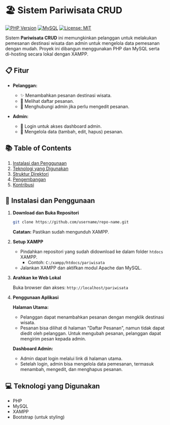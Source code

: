 # 🏖️ **Sistem Pariwisata CRUD**

[![PHP Version](https://img.shields.io/badge/php-^7.4-blue)](https://www.php.net/) [![MySQL](https://img.shields.io/badge/mysql-^5.7-blue)](https://www.mysql.com/) [![License: MIT](https://img.shields.io/badge/License-MIT-yellow.svg)](https://opensource.org/licenses/MIT)

Sistem **Pariwisata CRUD** ini memungkinkan pelanggan untuk melakukan pemesanan destinasi wisata dan admin untuk mengelola data pemesanan dengan mudah. Proyek ini dibangun menggunakan PHP dan MySQL serta di-hosting secara lokal dengan XAMPP.

## 📋 **Fitur**
- **Pelanggan:**
  - ✨ Menambahkan pesanan destinasi wisata.
  - 👀 Melihat daftar pesanan.
  - 💬 Menghubungi admin jika perlu mengedit pesanan.

- **Admin:**
  - 🔐 Login untuk akses dashboard admin.
  - 📝 Mengelola data (tambah, edit, hapus) pesanan.

## 📚 **Table of Contents**
1. [Instalasi dan Penggunaan](#instalasi-dan-penggunaan)
2. [Teknologi yang Digunakan](#teknologi-yang-digunakan)
3. [Struktur Direktori](#struktur-direktori)
4. [Pengembangan](#pengembangan)
5. [Kontribusi](#kontribusi)

## 🚀 **Instalasi dan Penggunaan**

1. **Download dan Buka Repositori**

    ```bash
    git clone https://github.com/username/repo-name.git
    ```
    **Catatan:** Pastikan sudah mengunduh XAMPP.

2. **Setup XAMPP**

    - Pindahkan repositori yang sudah didownload ke dalam folder `htdocs` XAMPP.
      - Contoh: `C:/xampp/htdocs/pariwisata`
    - Jalankan XAMPP dan aktifkan modul Apache dan MySQL.

3. **Arahkan ke Web Lokal**

    Buka browser dan akses: `http://localhost/pariwisata`

4. **Penggunaan Aplikasi**

    **Halaman Utama:**
    - Pelanggan dapat menambahkan pesanan dengan mengklik destinasi wisata.
    - Pesanan bisa dilihat di halaman "Daftar Pesanan", namun tidak dapat diedit oleh pelanggan. Untuk mengubah pesanan, pelanggan dapat mengirim pesan kepada admin.

    **Dashboard Admin:**
    - Admin dapat login melalui link di halaman utama.
    - Setelah login, admin bisa mengelola data pemesanan, termasuk menambah, mengedit, dan menghapus pesanan.

## 💻 **Teknologi yang Digunakan**

- PHP
- MySQL
- XAMPP
- Bootstrap (untuk styling)
